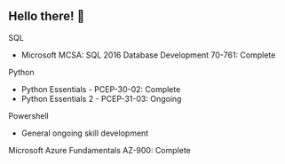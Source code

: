 ## Hello there! 👋
SQL
- Microsoft MCSA: SQL 2016 Database Development 70-761: Complete
  
Python
- Python Essentials - PCEP-30-02: Complete
- Python Essentials 2 - PCEP-31-03: Ongoing

Powershell 
- General ongoing skill development

Microsoft Azure Fundamentals AZ-900: Complete 

<!--
**KnightsLewis/KnightsLewis** is a ✨ _special_ ✨ repository because its `README.md` (this file) appears on your GitHub profile.

Here are some ideas to get you started:

- 🔭 I’m currently working on ...
- 🌱 I’m currently learning ...
- 👯 I’m looking to collaborate on ...
- 🤔 I’m looking for help with ...
- 💬 Ask me about ...
- 📫 How to reach me: ...
- 😄 Pronouns: ...
- ⚡ Fun fact: ...
-->
